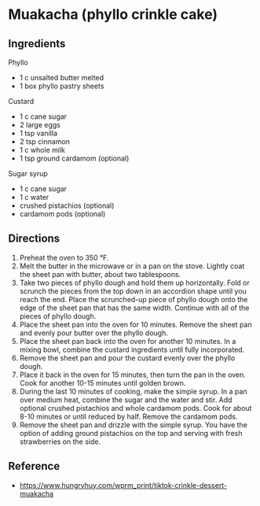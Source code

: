 # Muakacha (phyllo crinkle cake)

## Ingredients

Phyllo

- 1 c unsalted butter melted
- 1 box phyllo pastry sheets

Custard

- 1 c cane sugar
- 2 large eggs
- 1 tsp vanilla
- 2 tsp cinnamon
- 1 c whole milk
- 1 tsp ground cardamom (optional)

Sugar syrup

- 1 c cane sugar
- 1 c water
- crushed pistachios (optional)
- cardamom pods (optional)

## Directions

1. Preheat the oven to 350 °F.
1. Melt the butter in the microwave or in a pan on the stove. Lightly coat the sheet pan with butter, about two tablespoons.
1. Take two pieces of phyllo dough and hold them up horizontally. Fold or scrunch the pieces from the top down in an accordion shape until you reach the end. Place the scrunched-up piece of phyllo dough onto the edge of the sheet pan that has the same width. Continue with all of the pieces of phyllo dough.
1. Place the sheet pan into the oven for 10 minutes. Remove the sheet pan and evenly pour butter over the phyllo dough.
1. Place the sheet pan back into the oven for another 10 minutes. In a mixing bowl, combine the custard ingredients until fully incorporated.
1. Remove the sheet pan and pour the custard evenly over the phyllo dough.
1. Place it back in the oven for 15 minutes, then turn the pan in the oven. Cook for another 10-15 minutes until golden brown.
1. During the last 10 minutes of cooking, make the simple syrup. In a pan over medium heat, combine the sugar and the water and stir. Add optional crushed pistachios and whole cardamom pods. Cook for about 8-10 minutes or until reduced by half. Remove the cardamom pods.
1. Remove the sheet pan and drizzle with the simple syrup. You have the option of adding ground pistachios on the top and serving with fresh strawberries on the side.

## Reference

- <https://www.hungryhuy.com/wprm_print/tiktok-crinkle-dessert-muakacha>
